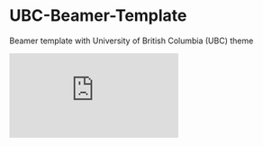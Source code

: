 # UBC-Beamer-Template
Beamer template with University of British Columbia (UBC) theme

![Image of title page](https://github.com/maidens/UBC-Beamer-Template/blob/master/example.pdf?raw=true)